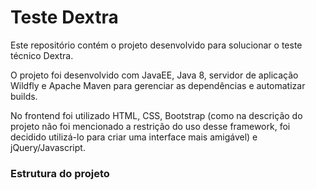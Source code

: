 # Teste Dextra
Este repositório contém o projeto desenvolvido para solucionar o teste técnico Dextra.

O projeto foi desenvolvido com JavaEE, Java 8, servidor de aplicação Wildfly e Apache Maven para gerenciar as dependências e automatizar builds.

No frontend foi utilizado HTML, CSS, Bootstrap (como na descrição do projeto não foi mencionado a restrição do uso desse framework, foi decidido utilizá-lo para criar uma interface mais amigável) e jQuery/Javascript.

### Estrutura do projeto


